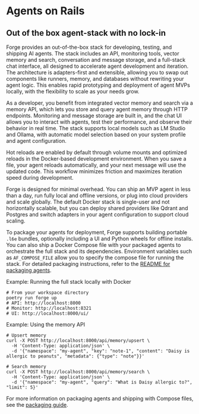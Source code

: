 # Agents on Rails
## Out of the box agent-stack with no lock-in

Forge provides an out-of-the-box stack for developing, testing, and shipping AI agents. The stack includes an API, monitoring tools, vector memory and search, conversation and message storage, and a full-stack chat interface, all designed to accelerate agent development and iteration. The architecture is adapters-first and extensible, allowing you to swap out components like runners, memory, and databases without rewriting your agent logic. This enables rapid prototyping and deployment of agent MVPs locally, with the flexibility to scale as your needs grow.

As a developer, you benefit from integrated vector memory and search via a memory API, which lets you store and query agent memory through HTTP endpoints. Monitoring and message storage are built in, and the chat UI allows you to interact with agents, test their performance, and observe their behavior in real time. The stack supports local models such as LM Studio and Ollama, with automatic model selection based on your system profile and agent configuration.

Hot reloads are enabled by default through volume mounts and optimized reloads in the Docker-based development environment. When you save a file, your agent reloads automatically, and your next message will use the updated code. This workflow minimizes friction and maximizes iteration speed during development.

Forge is designed for minimal overhead. You can ship an MVP agent in less than a day, run fully local and offline versions, or plug into cloud providers and scale globally. The default Docker stack is single-user and not horizontally scalable, but you can deploy shared providers like Qdrant and Postgres and switch adapters in your agent configuration to support cloud scaling.

To package your agents for deployment, Forge supports building portable `.l6e` bundles, optionally including a UI and Python wheels for offline installs. You can also ship a Docker Compose file with your packaged agents to orchestrate the full stack and its dependencies. Environment variables such as `AF_COMPOSE_FILE` allow you to specify the compose file for running the stack. For detailed packaging instructions, refer to the [README for packaging agents](https://github.com/l6e-ai/forge/blob/main/docs/packaging-agents.md).

Example: Running the full stack locally with Docker

```
# From your workspace directory
poetry run forge up
# API: http://localhost:8000
# Monitor: http://localhost:8321
# UI: http://localhost:8000/ui/
```

Example: Using the memory API

```
# Upsert memory
curl -X POST http://localhost:8000/api/memory/upsert \
  -H 'Content-Type: application/json' \
  -d '{"namespace": "my-agent", "key": "note-1", "content": "Daisy is allergic to peanuts", "metadata": {"type": "note"}}'

# Search memory
curl -X POST http://localhost:8000/api/memory/search \
  -H 'Content-Type: application/json' \
  -d '{"namespace": "my-agent", "query": "What is Daisy allergic to?", "limit": 5}'
```

For more information on packaging agents and shipping with Compose files, see the [packaging guide](https://github.com/l6e-ai/forge/blob/main/site/l6e/README.md).